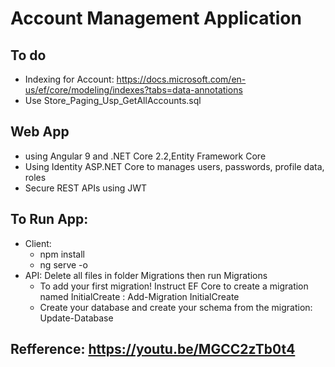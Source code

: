 # Account Management Application
## To do
- Indexing for Account: https://docs.microsoft.com/en-us/ef/core/modeling/indexes?tabs=data-annotations
- Use Store_Paging_Usp_GetAllAccounts.sql
## Web App 
- using Angular 9 and .NET Core 2.2,Entity Framework Core
- Using Identity ASP.NET Core to manages users, passwords, profile data, roles
- Secure REST APIs using JWT
## To Run App:
- Client: 
	+ npm install
    + ng serve -o
- API: Delete all files in folder Migrations then run Migrations
    + To add your first migration! Instruct EF Core to create a migration named InitialCreate : 
		Add-Migration InitialCreate
    + Create your database and create your schema from the migration:  
		Update-Database
## Refference: https://youtu.be/MGCC2zTb0t4
